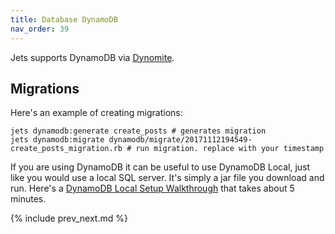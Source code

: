```yaml
---
title: Database DynamoDB
nav_order: 39
---
```


Jets supports DynamoDB via [Dynomite](https://github.com/tongueroo/dynomite).

## Migrations

Here's an example of creating migrations:

    jets dynamodb:generate create_posts # generates migration
    jets dynamodb:migrate dynamodb/migrate/20171112194549-create_posts_migration.rb # run migration. replace with your timestamp

If you are using DynamoDB it can be useful to use DynamoDB Local, just like you would use a local SQL server. It's simply a jar file you download and run. Here's a [DynamoDB Local Setup Walkthrough](https://github.com/tongueroo/jets/wiki/Dynamodb-Local-Setup-Walkthrough) that takes about 5 minutes.

{% include prev_next.md %}